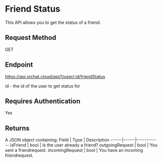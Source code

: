 # Friend Status

This API allows you to get the status of a friend.

## Request Method 
GET

## Endpoint
https://api.vrchat.cloud/api/1/user/:id/friendStatus

id - the id of the user to get status for

## Requires Authentication
Yes

## Returns
A JSON object containing:
Field | Type | Description
------|------|------------
isFriend | bool | Is the user already a friend?
outgoingRequest | bool | You sent a friendrequest.
incomingRequest | bool | You have an incoming friendrequest.